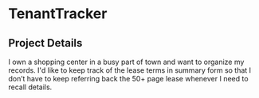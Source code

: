 # TenantTracker

## Project Details

I own a shopping center in a busy part of town and want to organize my records.
I'd like to keep track of the lease terms in summary form so that I don’t have to keep referring back the 50+ page lease whenever I need to recall details.
